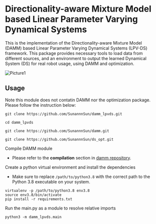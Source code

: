 # Directionality-aware Mixture Model based Linear Parameter Varying Dynamical Systems

This is the implementation of the Directionality-aware Mixture Model (DAMM) based Linear Parameter Varying Dynamical Systems (LPV-DS) framework. This package provides necessary tools to load data from different sources, and an environment to output the learned Dynamical System (DS) for real robot usage, using DAMM and optimization. 


![Picture1](https://github.com/SunannnSun/damm_lpvds/assets/97807687/5a72467b-c771-4e8a-a0e0-7828efa59952)




## Usage
Note this module does not contatin DAMM nor the optimization package. Please follow the instruction below:
```
git clone https://github.com/SunannnSun/damm_lpvds.git
```
```
cd damm_lpvds
```
```
git clone https://github.com/SunannnSun/damm.git
```
```
git clone https://github.com/SunannnSun/ds_opt.git
```

Compile DAMM module
- Please refer to the **compilation** section in [damm repository](https://github.com/SunannnSun/damm).

Create a python virtual environment and install the dependencies
- Make sure to replace `/path/to/python3.8` with the correct path to the Python 3.8 executable on your system. 

```
virtualenv -p /path/to/python3.8 env3.8
source env3.8/bin/activate
pip install -r requirements.txt
```

Run the main.py as a module to resolve relative imports

```
python3 -m damm_lpvds.main
```
